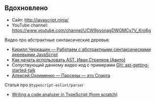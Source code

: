 ## Вдохновлено

- Сайт: http://javascript.ninja/
- YouTube channel: https://www.youtube.com/channel/UCW9pyonagDWGMCy7V_Kro6g

Видео про абстрактные синтаксические деревья:

- [Кирилл Черкашин — Работаем с абстрактными синтаксическими деревьями JavaScript](https://www.youtube.com/watch?v=ILSpvViUlPU)
- [Как начать использовать AST. Иван Стрелков (Авито)](https://www.youtube.com/watch?v=qnol1QVvYu0)
- Cопуствующий данному видео код с примерами
  [GH: ast-getting-started-talk](https://github.com/istrel/ast-getting-started-talk/)
- [Алексей Охрименко — Парсеры — это Спарта](https://www.youtube.com/watch?v=au9_j2NjNaI)

Статья про `@typescript-eslint/parser`

- [Writing a code analyzer in TypeScript (from scratch)](https://dev.to/xpbytes/writing-a-code-analyzer-in-typescript-5ec3)
